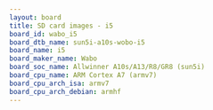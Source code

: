 ```yaml
---
layout: board
title: SD card images - i5
board_id: wabo_i5
board_dtb_name: sun5i-a10s-wobo-i5
board_name: i5
board_maker_name: Wabo
board_soc_name: Allwinner A10s/A13/R8/GR8 (sun5i)
board_cpu_name: ARM Cortex A7 (armv7)
board_cpu_arch_isa: armv7
board_cpu_arch_debian: armhf
---
```


